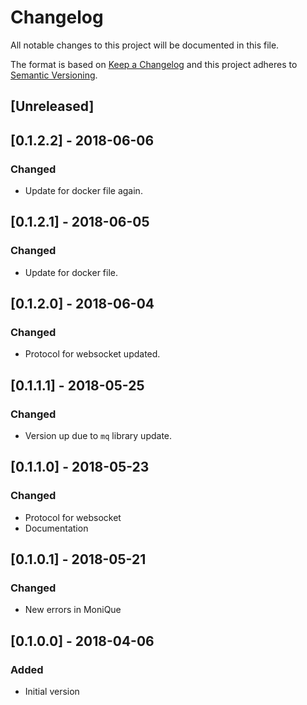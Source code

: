 # Changelog
All notable changes to this project will be documented in this file.

The format is based on [Keep a Changelog](http://keepachangelog.com/en/1.0.0/)
and this project adheres to [Semantic Versioning](http://semver.org/spec/v2.0.0.html).

## [Unreleased]

## [0.1.2.2] - 2018-06-06
### Changed
- Update for docker file again.

## [0.1.2.1] - 2018-06-05
### Changed
- Update for docker file.

## [0.1.2.0] - 2018-06-04
### Changed
- Protocol for websocket updated.

## [0.1.1.1] - 2018-05-25
### Changed
- Version up due to `mq` library update.

## [0.1.1.0] - 2018-05-23
### Changed
- Protocol for websocket
- Documentation

## [0.1.0.1] - 2018-05-21
### Changed
- New errors in MoniQue

## [0.1.0.0] - 2018-04-06
### Added
- Initial version
